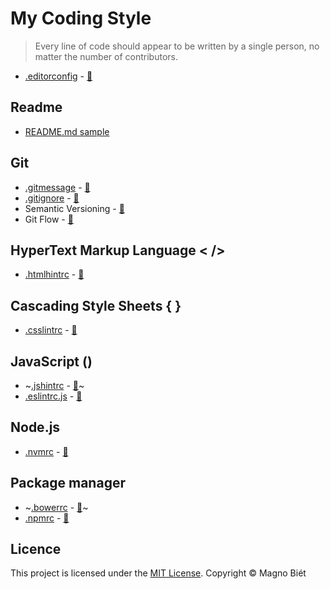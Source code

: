 # My Coding Style

> Every line of code should appear to be written by a single person, no matter the number of contributors.

- [.editorconfig](.editorconfig) - [:link:](http://editorconfig.org/)

## Readme

- [README.md sample](https://github.com/wearehive/project-guidelines/blob/master/README.sample.md)

## Git

- [.gitmessage](.gitmessage) - [:link:](https://chris.beams.io/posts/git-commit/)
- [.gitignore](.gitignore) - [:link:](https://www.gitignore.io/)
- Semantic Versioning - [:link:](http://semver.org/)
- Git Flow - [:link:](http://nvie.com/posts/a-successful-git-branching-model/)

## HyperText Markup Language < />

- [.htmlhintrc](.htmlhintrc) - [:link:](https://github.com/yaniswang/HTMLHint/wiki/Rules)

## Cascading Style Sheets { }

- [.csslintrc](.csslintrc) - [:link:](https://github.com/CSSLint/csslint/wiki/Rules-by-ID)

## JavaScript ()

- ~[.jshintrc](.jshintrc) - [:link:](http://jshint.com/docs/)~
- [.eslintrc.js](.eslintrc.js) - [:link:](http://eslint.org/docs/user-guide/configuring#using-configuration-files)

## Node.js

- [.nvmrc](.nvmrc) - [:link:](https://github.com/creationix/nvm#nvmrc)

## Package manager
- ~[.bowerrc](.bowerrc) - [:link:](https://bower.io/docs/config/#bowerrc-specification)~
- [.npmrc](.npmrc) - [:link:](https://docs.npmjs.com/files/npmrc)

## Licence

This project is licensed under the [MIT License](https://magno.mit-license.org/2016). Copyright © Magno Biét

